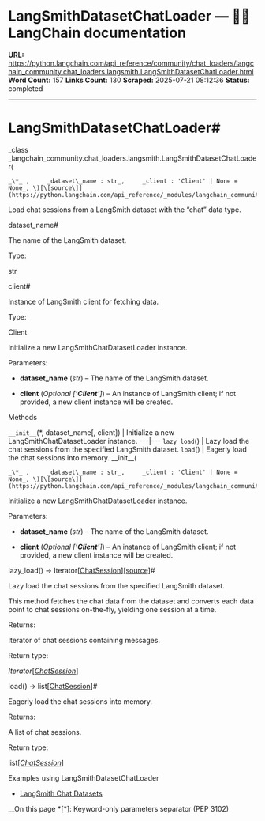 # LangSmithDatasetChatLoader — 🦜🔗 LangChain  documentation

**URL:** https://python.langchain.com/api_reference/community/chat_loaders/langchain_community.chat_loaders.langsmith.LangSmithDatasetChatLoader.html
**Word Count:** 157
**Links Count:** 130
**Scraped:** 2025-07-21 08:12:36
**Status:** completed

---

# LangSmithDatasetChatLoader\#

_class _langchain\_community.chat\_loaders.langsmith.LangSmithDatasetChatLoader\(

    _\*_ ,     _dataset\_name : str_,     _client : 'Client' | None = None_, \)[\[source\]](https://python.langchain.com/api_reference/_modules/langchain_community/chat_loaders/langsmith.html#LangSmithDatasetChatLoader)\#     

Load chat sessions from a LangSmith dataset with the “chat” data type.

dataset\_name\#     

The name of the LangSmith dataset.

Type:     

str

client\#     

Instance of LangSmith client for fetching data.

Type:     

Client

Initialize a new LangSmithChatDatasetLoader instance.

Parameters:     

  * **dataset\_name** \(_str_\) – The name of the LangSmith dataset.

  * **client** \(_Optional_ _\[__'Client'__\]_\) – An instance of LangSmith client; if not provided, a new client instance will be created.

Methods

`__init__`\(\*, dataset\_name\[, client\]\) | Initialize a new LangSmithChatDatasetLoader instance.   ---|---   `lazy_load`\(\) | Lazy load the chat sessions from the specified LangSmith dataset.   `load`\(\) | Eagerly load the chat sessions into memory.      \_\_init\_\_\(

    _\*_ ,     _dataset\_name : str_,     _client : 'Client' | None = None_, \)[\[source\]](https://python.langchain.com/api_reference/_modules/langchain_community/chat_loaders/langsmith.html#LangSmithDatasetChatLoader.__init__)\#     

Initialize a new LangSmithChatDatasetLoader instance.

Parameters:     

  * **dataset\_name** \(_str_\) – The name of the LangSmith dataset.

  * **client** \(_Optional_ _\[__'Client'__\]_\) – An instance of LangSmith client; if not provided, a new client instance will be created.

lazy\_load\(\) → Iterator\[[ChatSession](https://python.langchain.com/api_reference/core/chat_sessions/langchain_core.chat_sessions.ChatSession.html#langchain_core.chat_sessions.ChatSession "langchain_core.chat_sessions.ChatSession")\][\[source\]](https://python.langchain.com/api_reference/_modules/langchain_community/chat_loaders/langsmith.html#LangSmithDatasetChatLoader.lazy_load)\#     

Lazy load the chat sessions from the specified LangSmith dataset.

This method fetches the chat data from the dataset and converts each data point to chat sessions on-the-fly, yielding one session at a time.

Returns:     

Iterator of chat sessions containing messages.

Return type:     

_Iterator_\[[_ChatSession_](https://python.langchain.com/api_reference/core/chat_sessions/langchain_core.chat_sessions.ChatSession.html#langchain_core.chat_sessions.ChatSession "langchain_core.chat_sessions.ChatSession")\]

load\(\) → list\[[ChatSession](https://python.langchain.com/api_reference/core/chat_sessions/langchain_core.chat_sessions.ChatSession.html#langchain_core.chat_sessions.ChatSession "langchain_core.chat_sessions.ChatSession")\]\#     

Eagerly load the chat sessions into memory.

Returns:     

A list of chat sessions.

Return type:     

list\[[_ChatSession_](https://python.langchain.com/api_reference/core/chat_sessions/langchain_core.chat_sessions.ChatSession.html#langchain_core.chat_sessions.ChatSession "langchain_core.chat_sessions.ChatSession")\]

Examples using LangSmithDatasetChatLoader

  * [LangSmith Chat Datasets](https://python.langchain.com/docs/integrations/chat_loaders/langsmith_dataset/)

__On this page   *[\*]: Keyword-only parameters separator (PEP 3102)